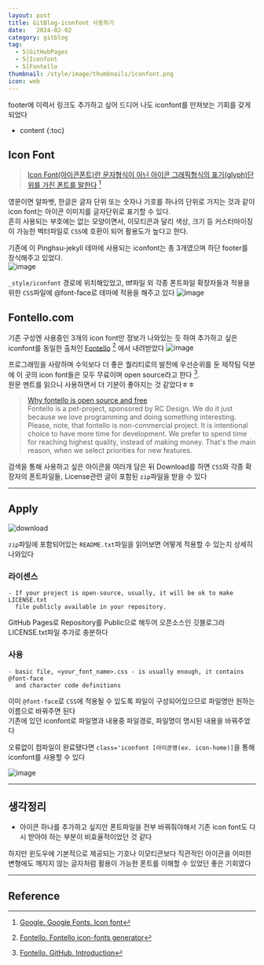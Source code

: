 ```yaml
---
layout: post
title: GitBlog-iconfont 사용하기
date:   2024-02-02
category: gitblog
tag:
  - 5|GitHubPages
  - 5|Iconfont
  - 5|Fontello
thumbnail: /style/image/thumbnails/iconfont.png
icon: web
---
```


footer에 이력서 링크도 추가하고 싶어 드디어 나도 iconfont를 만져보는 기회를 갖게 되었다

* content
{:toc}

## Icon Font

> [Icon Font(아이콘폰트)란 문자형식이 아닌 아이콘 그래픽형식의 표기(glyph)단위를 가진 폰트를 말한다](https://fonts.google.com/knowledge/glossary/icon_font) [^1]  

영문이면 알파벳, 한글은 글자 단위 또는 숫자나 기호를 하나의 단위로 가지는 것과 같이 icon font는 아이콘 이미지를 글자단위로 표기할 수 있다.  
흔히 사용되는 부호에는 없는 모양이면서, 이모티콘과 달리 색상, 크기 등 커스터마이징이 가능한 벡터파일로 `CSS`에 호환이 되어 활용도가 높다고 한다.  

기존에 이 Pinghsu-jekyll 테마에 사용되는 iconfont는 총 3개였으며 하단 footer를 장식해주고 있었다.  
![image](https://github.com/ssonsonya/ssonsonya.github.io/assets/116151781/064f5582-3480-4053-aabe-d10c8f7c951b)

`_style/iconfont` 경로에 위치해있었고, ttf파일 외 각종 폰트파일 확장자들과 적용을 위한 `CSS`파일에 @font-face로 테마에 적용을 해주고 있다
![image](https://github.com/ssonsonya/ssonsonya.github.io/assets/116151781/b43e7a0d-f2fd-421e-9b25-9073579c9f2c)

## Fontello.com

기존 구성엔 사용중인 3개의 icon font만 정보가 나와있는 듯 하여 추가하고 싶은 iconfont를 동일한 출처인 [Fontello](https://fontello.com/) [^2] 에서 내려받았다 
![image](https://github.com/ssonsonya/ssonsonya.github.io/assets/116151781/d7493acd-6ad6-4aeb-95bc-fa11fe2ba350)

프로그래밍을 사랑하며 수익보다 더 좋은 퀄리티로의 발전에 우선순위를 둔 제작팀 덕분에 이 곳의 icon font들은 모두 무료이며 open source라고 한다 [^3].  
원문 멘트를 읽으니 사용하면서 더 기분이 좋아지는 것 같았다ㅎㅎ

> [Why fontello is open source and free](https://github.com/fontello/fontello/wiki/Introduction#why-fontello-is-open-source-and-free)  
Fontello is a pet-project, sponsored by RC Design. We do it just because we love programming and doing something interesting.
Please, note, that fontello is non-commercial project. It is intentional choice to have more time for development. We prefer to spend time for reaching highest quality, instead of making money. That's the main reason, when we select priorities for new features.


검색을 통해 사용하고 싶은 아이콘을 여러개 담은 뒤 Download를 하면 `CSS`와 각종 확장자의 폰트파일들, License관련 글이 포함된 `zip`파일을 받을 수 있다  

---

## Apply

![download](https://github.com/ssonsonya/ssonsonya.github.io/assets/116151781/d449d3a9-ee3b-49b2-8896-bcb6340fb1bc)

`zip`파일에 포함되어있는 `README.txt`파일을 읽어보면 어떻게 적용할 수 있는지 상세히 나와있다  

### 라이센스

```
- If your project is open-source, usually, it will be ok to make LICENSE.txt
  file publicly available in your repository.
```
GitHub Pages로 Repository를 Public으로 해두어 오픈소스인 깃블로그라 LICENSE.txt파일 추가로 충분하다  

### 사용

```
- basic file, <your_font_name>.css - is usually enough, it contains @font-face
  and character code definitions
```
이미 `@font-face`로 `CSS`에 적용될 수 있도록 파일이 구성되어있으므로 파일명만 원하는 이름으로 바꿔주면 된다  
기존에 있던 iconfont로 파일명과 내용중 파일경로, 파일명이 명시된 내용을 바꿔주었다  

오류없이 컴파일이 완료됐다면 `class='iconfont [아이콘명(ex. icon-home)]`을 통해 iconfont를 사용할 수 있다

![image](https://github.com/ssonsonya/ssonsonya.github.io/assets/116151781/82c0f4f5-ac63-4bed-95cc-f58f6d6f4bfd)


---

## 생각정리
- 아이콘 하나를 추가하고 싶지만 폰트파일을 전부 바꿔줘야해서 기존 icon font도 다시 받아야 하는 부분이 비효율적이었던 것 같다  

하지만 윈도우에 기본적으로 제공되는 기호나 이모티콘보다 직관적인 아이콘을 어떠한 변형에도 깨지지 않는 글자처럼 활용이 가능한 폰트를 이해할 수 있었던 좋은 기회였다

---

## Reference

[^1]: [Google. Google Fonts. Icon font](https://fonts.google.com/knowledge/glossary/icon_font)
[^2]: [Fontello. Fontello icon-fonts generator](https://fontello.com/)
[^3]: [Fontello. GitHub. Introduction](https://github.com/fontello/fontello/wiki/Introduction#why-fontello-is-open-source-and-free)